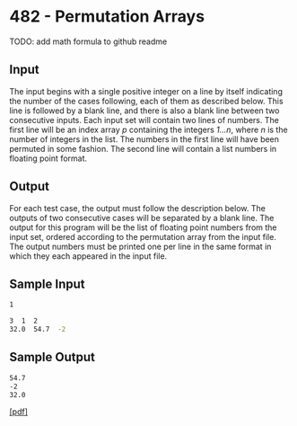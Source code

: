 # 482 - Permutation Arrays
TODO: add math formula to github readme

## Input

<tab>The input begins with a single positive integer on a line by itself indicating the number of the cases
following, each of them as described below. This line is followed by a blank line, and there is also a
blank line between two consecutive inputs.
<tab>Each input set will contain two lines of numbers. The first line will be an index array *p* containing the integers *1...n*, where *n* is the number of integers in the list. The numbers in the first line will have been permuted in some fashion. The second line will contain a list numbers in floating point format.

## Output

<tab>For each test case, the output must follow the description below. The outputs of two consecutive cases
will be separated by a blank line.
<tab>The output for this program will be the list of floating point numbers from the input set, ordered
according to the permutation array from the input file. The output numbers must be printed one per
line in the same format in which they each appeared in the input file.

## Sample Input

```bash
1

3  1  2
32.0  54.7  -2
```


## Sample Output

```bash
54.7
-2
32.0
```

[\[pdf\]](https://uva.onlinejudge.org/external/4/482.pdf)  
